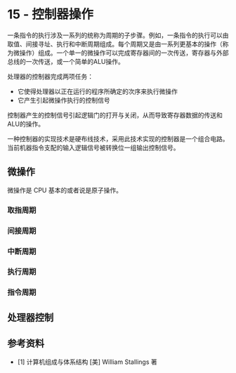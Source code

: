 # 15 - 控制器操作

一条指令的执行涉及一系列的统称为周期的子步骤。例如，一条指令的执行可以由取值、间接寻址、执行和中断周期组成。每个周期又是由一系列更基本的操作（称为微操作）组成。一个单一的微操作可以完成寄存器间的一次传送，寄存器与外部总线的一次传送，或一个简单的ALU操作。

处理器的控制器完成两项任务：

- 它使得处理器以正在运行的程序所确定的次序来执行微操作
- 它产生引起微操作执行的控制信号

控制器产生的控制信号引起逻辑门的打开与关闭，从而导致寄存器数据的传送和ALU的操作。

一种控制器的实现技术是硬布线技术，采用此技术实现的控制器是一个组合电路。当前机器指令支配的输入逻辑信号被转换位一组输出控制信号。

## 微操作

微操作是 CPU 基本的或者说是原子操作。

### 取指周期

### 间接周期

### 中断周期

### 执行周期

### 指令周期

## 处理器控制

## 参考资料

- [1] 计算机组成与体系结构 [美] William Stallings 著
